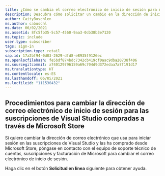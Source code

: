 ```yaml
---
title: ¿Cómo se cambia el correo electrónico de inicio de sesión para mi suscripción minorista de Visual Studio?
description: Descubra cómo solicitar un cambio en la dirección de inicio de sesión de Visual Studio para las suscripciones adquiridas a través de Microsoft Store
author: CaityBuschlen
ms.author: cabuschl
ms.date: 06/02/2021
ms.assetid: 8fc5fb35-5c57-4560-9aa3-0db38b3e7120
ms.topic: include
user.type: subscriber
tags: sign-in
subscription.type: retail
sap.id: 17a2bf94-0d03-2629-dfd8-e8935f9126ec
ms.openlocfilehash: fe5bdf874bdc7342cb419cf0aac9dba20738f406
ms.sourcegitcommit: a740129796159a69c704d9d372edaa7a7f191d17
ms.translationtype: HT
ms.contentlocale: es-ES
ms.lasthandoff: 06/05/2021
ms.locfileid: "111530432"
---
```

## <a name="how-to-change-your-sign-in-email-address-for-visual-studio-subscriptions-purchased-through-the-microsoft-store"></a>Procedimientos para cambiar la dirección de correo electrónico de inicio de sesión para las suscripciones de Visual Studio compradas a través de Microsoft Store
Si quiere cambiar la dirección de correo electrónico que usa para iniciar sesión en las suscripciones de Visual Studio y las ha comprado desde Microsoft Store, póngase en contacto con el equipo de soporte técnico de cuentas, suscripciones y facturación de Microsoft para cambiar el correo electrónico de inicio de sesión. 

Haga clic en el botón **Solicitud en línea** siguiente para obtener ayuda.